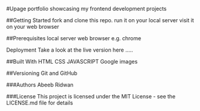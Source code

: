 #Upage
portfolio showcasing my frontend development projects

##Getting Started
fork and clone this repo.
run it on your local server
visit it on your web browser

##Prerequisites
local server
web browser e.g. chrome 

Deployment
Take a look at the live version here .....

##Built With
HTML
CSS
JAVASCRIPT
Google images

##Versioning
Git and GitHub

###Authors
Abeeb Ridwan

###License
This project is licensed under the MIT License - see the LICENSE.md file for details
